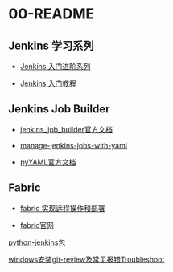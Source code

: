 # 00-README

<!-- create time: 2015-08-13 15:47:21  -->

<!-- This file is created from $MARBOO_HOME/.media/starts/default.md
本文件由 $MARBOO_HOME/.media/starts/default.md 复制而来 -->

## Jenkins 学习系列

- [Jenkins 入门进阶系列](http://www.cnblogs.com/zz0412/tag/jenkins/)

- [Jenkins 入门教程](http://www.cnblogs.com/itech/archive/2011/11/23/2260009.html)

## Jenkins Job Builder
- [jenkins\_job\_builder官方文档](http://docs.openstack.org/infra/jenkins-job-builder/)

- [manage-jenkins-jobs-with-yaml](http://techs.enovance.com/6006/manage-jenkins-jobs-with-yaml)
- [pyYAML官方文档](http://pyyaml.org/wiki/PyYAMLDocumentation)

## Fabric

- [fabric 实现远程操作和部署](http://wklken.me/posts/2013/03/25/python-tool-fabric.html)

- [fabric官网](http://docs.fabfile.org/en/latest/tutorial.html)

[python-jenkins包](https://python-jenkins.readthedocs.org/en/latest/)

[windows安装git-review及常见报错Troubleshoot](https://www.mediawiki.org/wiki/Gerrit/git-review#Windows)